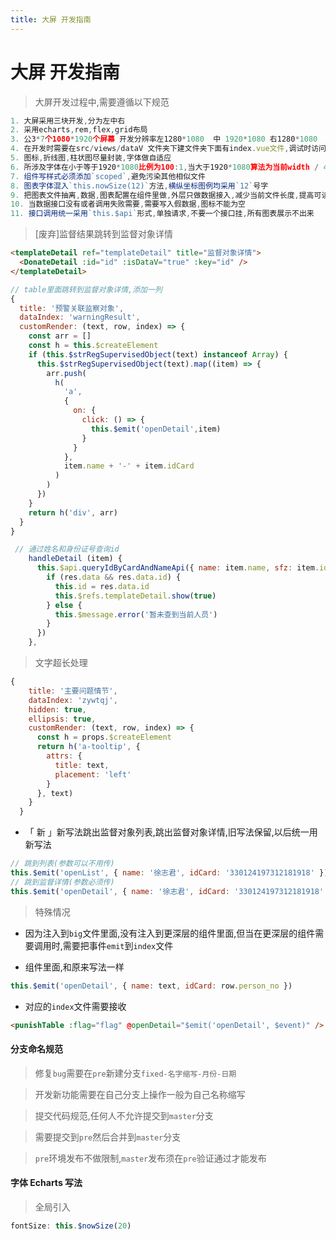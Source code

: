 ```yaml
---
title: 大屏 开发指南
---
```

# 大屏 开发指南

> 大屏开发过程中,需要遵循以下规范

```js
1. 大屏采用三块开发,分为左中右
2. 采用echarts,rem,flex,grid布局
3. 公3*7个1080*1920个屏幕 开发分辨率左1280*1080  中 1920*1080 右1280*1080
4. 在开发时需要在src/views/dataV 文件夹下建文件夹下面有index.vue文件,调试时访问/dataV/big/对应文件夹名称 ,最终在巨屏展示时需要访问/dataV/big/左屏文件夹名称/中屏文件夹名称/右屏文件夹名称  组成大屏页面,无需再新增路由,文件夹名称可变化
5. 图标,折线图,柱状图尽量封装,字体做自适应
6. 所涉及字体在小于等于1920*1080比例为100:1,当大于1920*1080算法为当前width / 44.8
7. 组件写样式必须添加`scoped`,避免污染其他相似文件
8. 图表字体混入`this.nowSize(12)`方法,横纵坐标图例均采用`12`号字
9. 把图表文件抽离,数据,图表配置在组件里做,外层只做数据接入,减少当前文件长度,提高可读性
10. 当数据接口没有或者调用失败需要,需要写入假数据,图标不能为空
11. 接口调用统一采用`this.$api`形式,单独请求,不要一个接口挂,所有图表展示不出来
```

> [废弃]监督结果跳转到监督对象详情

```html
<templateDetail ref="templateDetail" title="监督对象详情">
  <DonateDetail :id="id" :isDataV="true" :key="id" />
</templateDetail>
```

```js
// table里面跳转到监督对象详情,添加一列
{
  title: '预警关联监察对象',
  dataIndex: 'warningResult',
  customRender: (text, row, index) => {
    const arr = []
    const h = this.$createElement
    if (this.$strRegSupervisedObject(text) instanceof Array) {
      this.$strRegSupervisedObject(text).map((item) => {
        arr.push(
          h(
            'a',
            {
              on: {
                click: () => {
                  this.$emit('openDetail',item)
                }
              }
            },
            item.name + '-' + item.idCard
          )
        )
      })
    }
    return h('div', arr)
  }
}
```

```js
 // 通过姓名和身份证号查询id
    handleDetail (item) {
      this.$api.queryIdByCardAndNameApi({ name: item.name, sfz: item.idCard }).then((res) => {
        if (res.data && res.data.id) {
          this.id = res.data.id
          this.$refs.templateDetail.show(true)
        } else {
          this.$message.error('暂未查到当前人员')
        }
      })
    },
```

> 文字超长处理

```js
{
    title: '主要问题情节',
    dataIndex: 'zywtqj',
    hidden: true,
    ellipsis: true,
    customRender: (text, row, index) => {
      const h = props.$createElement
      return h('a-tooltip', {
        attrs: {
          title: text,
          placement: 'left'
        }
      }, text)
    }
  }
```

- 「 新 」新写法跳出监督对象列表,跳出监督对象详情,旧写法保留,以后统一用新写法

```js
// 跳到列表(参数可以不用传)
this.$emit('openList', { name: '徐志君', idCard: '330124197312181918' })
// 跳到监督详情(参数必须传)
this.$emit('openDetail', { name: '徐志君', idCard: '330124197312181918' })
```

> 特殊情况

- 因为注入到`big`文件里面,没有注入到更深层的组件里面,但当在更深层的组件需要调用时,需要把事件`emit`到`index`文件

- 组件里面,和原来写法一样

```js
this.$emit('openDetail', { name: text, idCard: row.person_no })
```

- 对应的`index`文件需要接收

```html
<punishTable :flag="flag" @openDetail="$emit('openDetail', $event)" />
```

#### 分支命名规范

> 修复`bug`需要在`pre`新建分支`fixed-名字缩写-月份-日期`

> 开发新功能需要在自己分支上操作一般为自己名称缩写

> 提交代码规范,任何人不允许提交到`master`分支

> 需要提交到`pre`然后合并到`master`分支

> `pre`环境发布不做限制,`master`发布须在`pre`验证通过才能发布

#### 字体 Echarts 写法

> 全局引入

```js
fontSize: this.$nowSize(20)
```
